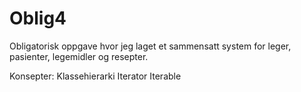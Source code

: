 # Oblig4
Obligatorisk oppgave hvor jeg laget et sammensatt system for leger, pasienter, legemidler og resepter. 

Konsepter:
Klassehierarki 
Iterator
Iterable
